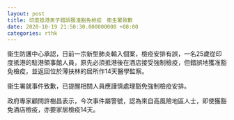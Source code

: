 ```yaml
---
layout: post
title: 印度抵港男子錯誤獲准豁免檢疫　衞生署致歉
date: 2020-10-19 21:50:30.000000000 +08:00
categories: rthk
---
```


衞生防護中心承認，日前一宗新型肺炎輸入個案，檢疫安排有誤，一名25歲從印度抵港的駐港領事館人員，原先必須抵港後在酒店接受強制檢疫，但錯誤地獲准豁免檢疫，並返回位於薄扶林的居所作14天醫學監察。

衞生署就事件致歉，已提醒相關人員應謹慎處理豁免強制檢疫安排。

政府專家顧問許樹昌表示，今次事件屬警號，認為來自高風險地區人士，即使獲豁免酒店檢疫，亦要家居檢疫14天。
